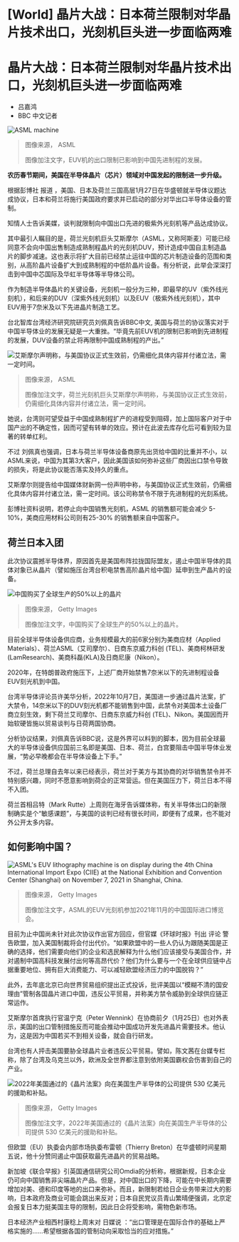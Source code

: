 # [World] 晶片大战：日本荷兰限制对华晶片技术出口，光刻机巨头进一步面临两难

#  晶片大战：日本荷兰限制对华晶片技术出口，光刻机巨头进一步面临两难

  * 吕嘉鸿 
  * BBC 中文记者 


![ASML machine](_114870504_anoverviewofthemachineinoperationasseenfromabove-asml.jpg)

> 图像来源，  ASML
>
> 图像加注文字，EUV机的出口限制已影响到中国先进制程的发展。

**农历春节期间，美国在半导体晶片（芯片）领域对中国发起的限制进一步升级。**

根据彭博社 报道  ，美国、日本及荷兰三国高层1月27日在华盛顿就半导体议题达成协议，日本和荷兰将施行美国政府要求并已启动的部分对华出口半导体设备的管制。

知情人士告诉美媒，谈判就限制向中国出口先进的极紫外光刻机等产品达成协议。

其中最引人瞩目的是，荷兰光刻机巨头艾斯摩尔（ASML，又称阿斯麦）可能已经同意不会向中国出售制造成熟制程晶片的光刻机DUV，预计造成中国自主制造晶片的脚步减速。这也表示将扩大目前已经禁止运往中国的芯片制造设备的范围和类别，从高阶晶片设备扩大到成熟制程的中低阶晶片设备。有分析说，此举会深深打击到中国中芯国际及华虹半导体等半导体公司。

作为制造半导体晶片的关键设备，光刻机一般分为三种，即最早的UV（紫外线光刻机），和后来的DUV（深紫外线光刻机）以及EUV（极紫外线光刻机），其中EUV用于7奈米及以下先进晶片制造工艺。

台北智库台湾经济研究院研究员刘佩真告诉BBC中文, 美国与荷兰的协议落实对于中国半导体业的发展无疑是一大重挫。“毕竟先前EUV机的限制已影响到先进制程的发展，DUV设备的禁止将再限制中国成熟制程的产出。”

![艾斯摩尔声明称，与美国协议正式生效前，仍需细化具体内容并付诸立法，需一定时间。](_128456190_thetwinscannxe3400inoperation-asml.jpg)

> 图像来源，  ASML
>
> 图像加注文字，荷兰光刻机巨头艾斯摩尔声明称，与美国协议正式生效前，仍需细化具体内容并付诸立法，需一定时间。

她说，台湾则可望受益于中国成熟制程扩产的进程受到阻碍，加上国际客户对于中国产出的不确定性，因而可望有转单的效应。预计在此波去库存化后可看到较为显著的转单红利。

不过 刘佩真也强调，日本与荷兰半导体设备商原先出货给中国的比重并不小，以ASML来说，中国为其第3大客户，因此美国该如何弥补这些厂商因出口禁令导致的损失，将是此协议能否落实及持久的重点。

艾斯摩尔则提告给中国媒体财新网一份声明中称，与美国协议正式生效前，仍需细化具体内容并付诸立法，需一定时间。该公司称禁令不限于先进制程的光刻系统。

彭博社资料说明，若停止向中国销售光刻机，ASML 的销售额可能会减少 5-10%，美商应用材料公司则有25-30% 的销售额来自中国客户。

##  荷兰日本入团

此次协议震撼半导体界，原因首先是美国布阵拉拢国际盟友，遏止中国半导体的具体对象已从晶片（譬如施压台湾台积电禁售高阶晶片给中国）延申到生产晶片的设备。

![中国购买了全球生产的50%以上的晶片](_128456188_whatsubject.jpg)

> 图像来源，  Getty Images
>
> 图像加注文字，中国购买了全球生产的50%以上的晶片。

目前全球半导体设备供应商，业务规模最大的前6家分别为美商应材（Applied Materials）、荷兰ASML（艾司摩尔）、日商东京威力科创 (TEL)、美商柯林研发(LamResearch)、美商科磊(KLA)及日商尼康（Nikon）。

2020年，在特朗普政府施压下，上述厂商开始禁售7奈米以下的先进制程设备EUV刻光机到中国。

台湾半导体评论员许美华分析，2022年10月7日，美国进一步通过晶片法案，扩大禁令，14奈米以下的DUV刻光机都不能销售到中国，此禁令对美国本土设备厂商立刻生效，剩下荷兰艾司摩尔、日商东京威力科创 (TEL)、Nikon。美国因而开始软硬皆施以贸易谈判与日荷两国协商。

分析协议结果，刘佩真告诉BBC说，这是外界可以料到的脚本，因为目前全球最大的半导体设备供应国前三名即是美国、日本、荷兰，白宫要阻击中国半导体业发展，“势必早晚都会在半导体设备上下手。”

不过，荷兰总理自去年以来已经表示，荷兰对于美方与其协商的对华销售禁令并不特别感兴趣，同时不愿意影响到荷企的正常营运。但在美国压力下，荷兰日本不得不入团。

荷兰首相吕特（Mark Rutte）上周则在海牙告诉媒体称，有关半导体出口的新限制确实是个“敏感课题”，与美国的谈判已经有很长时间，即便有了成果，也不能对外公开太多内容。

##  如何影响中国？

![ASML's EUV lithography machine is on display during the 4th China International Import Expo \(CIIE\) at the National Exhibition and Convention Center \(Shanghai\) on November 7, 2021 in Shanghai, China.](_128457427_gettyimages-1351846689.jpg)

> 图像来源，  Getty Images
>
> 图像加注文字，ASML的EUV光刻机参加2021年11月的中国国际进口博览会。

目前为止中国尚未针对此次协议作出官方回应，但官媒《环球时报》刊出 评论  警告欧盟，加入美国制裁将会付出代价。“如果欧盟中的一些人仍认为跟随美国是正确的选择，他们需要向他们的企业和选民解释为什么他们应该接受与美国合作，并对遏制中国高科技发展付出何等高昂代价？他们为什么要与一个在全球供应链中占据重要地位、拥有巨大消费能力、可以减轻欧盟经济压力的中国脱钩？”

此外，去年底北京已向世界贸易组织提出正式投诉，批评美国以“模糊不清的国安理由”管制各国晶片进口中国，违反公平贸易，并称美方禁令威胁到全球供应链正常运作。

艾斯摩尔首席执行官温宁克（Peter Wennink）在协商前夕（1月25日）也对外表示，美国的出口管制措施反而可能会推动中国成功开发先进晶片需要技术。他认为，这是因为中国若买不到相关设备，就会自行研发。

台湾也有人抨击美国要胁全球晶片业者违反公平贸易。譬如，陈文茜在台媒专栏称，除了台湾及乌克兰以外，欧洲及全世界都注意到依附美国霸权会伤害到自己的产业。

![2022年美国通过的《晶片法案》向在美国生产半导体的公司提供 530 亿美元的援助和补贴。](_128456189_whatsubject.jpg)

> 图像来源，  Getty Images
>
> 图像加注文字，2022年美国通过的《晶片法案》向在美国生产半导体的公司提供 530 亿美元的援助和补贴。

但欧盟（EU）执委会内部市场执委布雷顿（Thierry Breton）在华盛顿时间星期五说，他十分赞同遏止中国获取最先进晶片的贸易战略。

新加坡《联合早报》引英国通信研究公司Omdia的分析称，根据新规，日本企业仍可向中国销售非尖端晶片产品。但是，对中国出口的下降，可能在中长期内需要增加对美、德和印度等地的出口来弥补。而且，新限制若给日企业务带来过大的影响，日本政府及商业可能会跳出来反对；日本自民党议员青山繁晴便强调，北京定会报复日本力挺美国主导的限制，因此日企将受影响，需物色新市场。

日本经济产业相西村康稔上周末对 日媒说  ：“出口管理是在国际合作的基础上严格实施的……希望根据各国的管制动向采取恰当的应对措施。”


